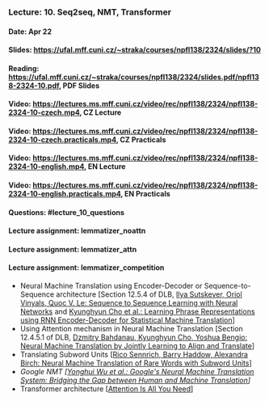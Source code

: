### Lecture: 10. Seq2seq, NMT, Transformer
#### Date: Apr 22
#### Slides: https://ufal.mff.cuni.cz/~straka/courses/npfl138/2324/slides/?10
#### Reading: https://ufal.mff.cuni.cz/~straka/courses/npfl138/2324/slides.pdf/npfl138-2324-10.pdf, PDF Slides
#### Video: https://lectures.ms.mff.cuni.cz/video/rec/npfl138/2324/npfl138-2324-10-czech.mp4, CZ Lecture
#### Video: https://lectures.ms.mff.cuni.cz/video/rec/npfl138/2324/npfl138-2324-10-czech.practicals.mp4, CZ Practicals
#### Video: https://lectures.ms.mff.cuni.cz/video/rec/npfl138/2324/npfl138-2324-10-english.mp4, EN Lecture
#### Video: https://lectures.ms.mff.cuni.cz/video/rec/npfl138/2324/npfl138-2324-10-english.practicals.mp4, EN Practicals
#### Questions: #lecture_10_questions
#### Lecture assignment: lemmatizer_noattn
#### Lecture assignment: lemmatizer_attn
#### Lecture assignment: lemmatizer_competition

- Neural Machine Translation using Encoder-Decoder or Sequence-to-Sequence architecture [Section 12.5.4 of DLB, [Ilya Sutskever, Oriol Vinyals, Quoc V. Le: Sequence to Sequence Learning with Neural Networks](https://arxiv.org/abs/1409.3215) and [Kyunghyun Cho et al.: Learning Phrase Representations using RNN Encoder-Decoder for Statistical Machine Translation](https://arxiv.org/abs/1406.1078)]
- Using Attention mechanism in Neural Machine Translation [Section 12.4.5.1 of DLB, [Dzmitry Bahdanau, Kyunghyun Cho, Yoshua Bengio: Neural Machine Translation by Jointly Learning to Align and Translate](https://arxiv.org/abs/1409.0473)]
- Translating Subword Units [[Rico Sennrich, Barry Haddow, Alexandra Birch: Neural Machine Translation of Rare Words with Subword Units](https://arxiv.org/abs/1508.07909)]
- _Google NMT [[Yonghui Wu et al.: Google's Neural Machine Translation System: Bridging the Gap between Human and Machine Translation](https://arxiv.org/abs/1609.08144)]_
- Transformer architecture [[Attention Is All You Need](https://arxiv.org/abs/1706.03762)]
